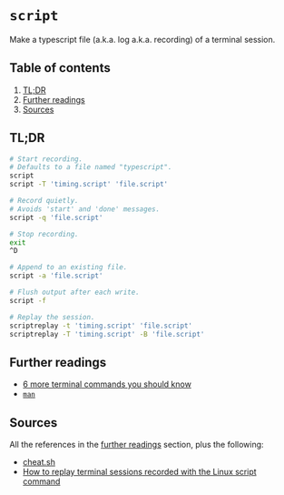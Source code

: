 # `script`

Make a typescript file (a.k.a. log a.k.a. recording) of a terminal session.

## Table of contents <!-- omit in toc -->

1. [TL;DR](#tldr)
1. [Further readings](#further-readings)
1. [Sources](#sources)

## TL;DR

```sh
# Start recording.
# Defaults to a file named "typescript".
script
script -T 'timing.script' 'file.script'

# Record quietly.
# Avoids 'start' and 'done' messages.
script -q 'file.script'

# Stop recording.
exit
^D

# Append to an existing file.
script -a 'file.script'

# Flush output after each write.
script -f

# Replay the session.
scriptreplay -t 'timing.script' 'file.script'
scriptreplay -T 'timing.script' -B 'file.script'
```

## Further readings

- [6 more terminal commands you should know]
- [`man`][man]

## Sources

All the references in the [further readings] section, plus the following:

- [cheat.sh]
- [How to replay terminal sessions recorded with the Linux script command]

<!--
  References
  -->

<!-- In-article sections -->
[further readings]: #further-readings

<!-- Others -->
[6 more terminal commands you should know]: https://betterprogramming.pub/6-more-terminal-commands-you-should-know-3606cecdf8b6
[cheat.sh]: https://cheat.sh/script
[how to replay terminal sessions recorded with the linux script command]: https://www.redhat.com/sysadmin/playback-scriptreplay
[man]: https://manned.org/script
